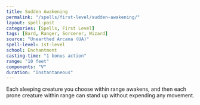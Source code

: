 ```yaml
---
title: Sudden Awakening
permalink: "/spells/first-level/sudden-awakening/"
layout: spell-post
categories: [Spells, First Level]
tags: [Bard, Ranger, Sorcerer, Wizard]
source: "Unearthed Arcana (UA)"
spell-level: 1st-level
school: Enchantment
casting-time: "1 bonus action"
range: "10 feet"
components: "V"
duration: "Instantaneous"
---
```


Each sleeping creature you choose within range awakens, and then each prone creature within range can stand up without expending any movement.